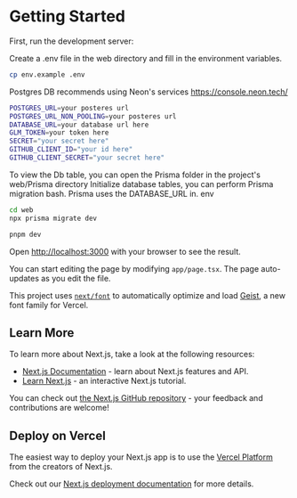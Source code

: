 # Getting Started

First, run the development server:

Create a .env file in the web directory and fill in the environment variables.
```bash
cp env.example .env
```
Postgres DB recommends using Neon's services https://console.neon.tech/ 

```bash
POSTGRES_URL=your posteres url
POSTGRES_URL_NON_POOLING=your posteres url
DATABASE_URL=your database url here
GLM_TOKEN=your token here
SECRET="your secret here"
GITHUB_CLIENT_ID="your id here"
GITHUB_CLIENT_SECRET="your secret here"
```

To view the Db table, you can open the Prisma folder in the project's web/Prisma directory
Initialize database tables, you can perform Prisma migration bash.
Prisma uses the DATABASE_URL in. env
```bash
cd web
npx prisma migrate dev
```

```bash
pnpm dev
```

Open [http://localhost:3000](http://localhost:3000) with your browser to see the result.

You can start editing the page by modifying `app/page.tsx`. The page auto-updates as you edit the file.

This project uses [`next/font`](https://nextjs.org/docs/app/building-your-application/optimizing/fonts) to automatically
optimize and load [Geist](https://vercel.com/font), a new font family for Vercel.

## Learn More

To learn more about Next.js, take a look at the following resources:

- [Next.js Documentation](https://nextjs.org/docs) - learn about Next.js features and API.
- [Learn Next.js](https://nextjs.org/learn) - an interactive Next.js tutorial.

You can check out [the Next.js GitHub repository](https://github.com/vercel/next.js) - your feedback and contributions
are welcome!

## Deploy on Vercel

The easiest way to deploy your Next.js app is to use
the [Vercel Platform](https://vercel.com/new?utm_medium=default-template&filter=next.js&utm_source=create-next-app&utm_campaign=create-next-app-readme)
from the creators of Next.js.

Check out our [Next.js deployment documentation](https://nextjs.org/docs/app/building-your-application/deploying) for
more details.
